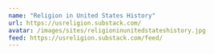 ```yaml
---
name: "Religion in United States History"
url: https://usreligion.substack.com/
avatar: /images/sites/religioninunitedstateshistory.jpg
feed: https://usreligion.substack.com/feed/
---
```

